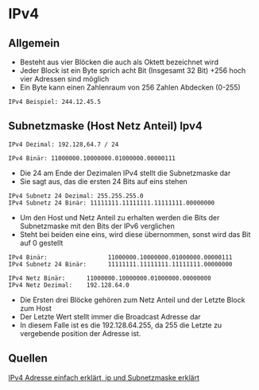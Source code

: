 # IPv4

## Allgemein

+ Besteht aus vier Blöcken die auch als Oktett bezeichnet wird
+ Jeder Block ist ein Byte sprich acht Bit (Insgesamt 32 Bit)
+256 hoch vier Adressen sind möglich
+ Ein Byte kann einen Zahlenraum von 256 Zahlen Abdecken (0-255)

```
IPv4 Beispiel: 244.12.45.5
```


## Subnetzmaske (Host Netz Anteil) Ipv4

```
IPv4 Dezimal: 192.128,64.7 / 24

IPv4 Binär: 11000000.10000000.01000000.00000111
```

+ Die 24 am Ende der Dezimalen IPv4 stellt die Subnetzmaske dar
+ Sie sagt aus, das die ersten 24 Bits auf eins stehen

```
IPv4 Subnetz 24 Dezimal: 255.255.255.0
IPv4 Subnetz 24 Binär: 11111111.11111111.11111111.00000000
```

+ Um den Host und Netz Anteil zu erhalten werden die Bits der Subnetzmaske mit den Bits der IPv6 verglichen
+ Steht bei beiden eine eins, wird diese übernommen, sonst wird das Bit auf 0 gestellt

```
IPv4 Binär:                 11000000.10000000.01000000.00000111
IPv4 Subnetz 24 Binär:      11111111.11111111.11111111.00000000

IPv4 Netz Binär:      11000000.10000000.01000000.00000000
IPv4 Netz Dezimal:    192.128.64.0
```

+ Die Ersten drei Blöcke gehören zum Netz Anteil und der Letzte Block zum Host
+ Der Letzte Wert stellt immer die Broadcast Adresse dar
+ In diesem Falle ist es die 192.128.64.255, da 255 die Letzte zu vergebende position der Adresse ist.

## Quellen

[IPv4 Adresse einfach erklärt, ip und Subnetzmaske erklärt](https://www.youtube.com/watch?v=86ss1VVtcoA)